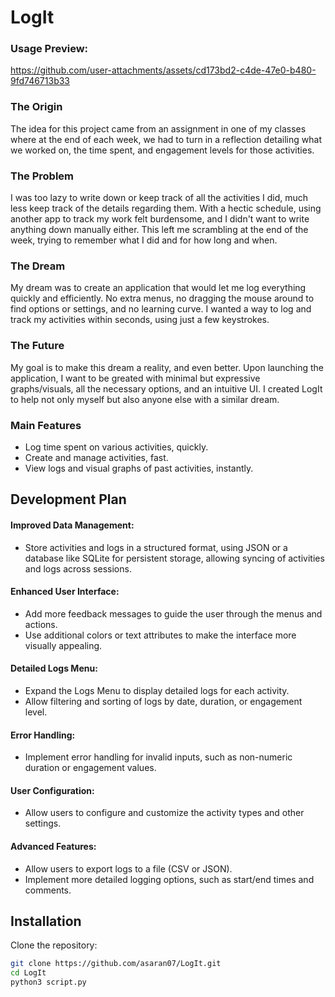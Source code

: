 # LogIt

### Usage Preview:

https://github.com/user-attachments/assets/cd173bd2-c4de-47e0-b480-9fd746713b33

### The Origin
The idea for this project came from an assignment in one of my classes where at the end of each week, we had to turn in a reflection detailing what we worked on, the time spent, and engagement levels for those activities.

### The Problem
I was too lazy to write down or keep track of all the activities I did, much less keep track of the details regarding them. With a hectic schedule, using another app to track my work felt burdensome, and I didn't want to write anything down manually either. This left me scrambling at the end of the week, trying to remember what I did and for how long and when.

### The Dream
My dream was to create an application that would let me log everything quickly and efficiently. No extra menus, no dragging the mouse around to find options or settings, and no learning curve. I wanted a way to log and track my activities within seconds, using just a few keystrokes.

### The Future
My goal is to make this dream a reality, and even better. Upon launching the application, I want to be greated with minimal but expressive graphs/visuals, all the necessary options, and an intuitive UI. I created LogIt to help not only myself but also anyone else with a similar dream.

### Main Features
- Log time spent on various activities, quickly.
- Create and manage activities, fast.
- View logs and visual graphs of past activities, instantly.

## Development Plan
#### Improved Data Management:
- Store activities and logs in a structured format, using JSON or a database like SQLite for persistent storage, allowing syncing of activities and logs across sessions.
#### Enhanced User Interface:
- Add more feedback messages to guide the user through the menus and actions.
- Use additional colors or text attributes to make the interface more visually appealing.
#### Detailed Logs Menu:
- Expand the Logs Menu to display detailed logs for each activity.
- Allow filtering and sorting of logs by date, duration, or engagement level.
#### Error Handling:
- Implement error handling for invalid inputs, such as non-numeric duration or engagement values.
#### User Configuration:
- Allow users to configure and customize the activity types and other settings.
#### Advanced Features:
- Allow users to export logs to a file (CSV or JSON).
- Implement more detailed logging options, such as start/end times and comments.

## Installation

Clone the repository:
```bash
git clone https://github.com/asaran07/LogIt.git
cd LogIt
python3 script.py

